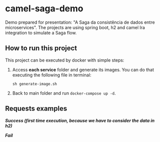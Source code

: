 # camel-saga-demo
Demo prepared for presentation: "A Saga da consistência de dados entre microservices".
The projects are using spring boot, h2 and camel lra integration to simulate a Saga flow.

## How to run this project

This project can be executed by docker with simple steps:

1. Access **each service** folder and generate its images. You can do that executing the following file in terminal:
    ```
    sh generate-image.sh
    ```
2. Back to main folder and run ```docker-compose up -d```.

## Requests examples

***Success (first time execution, because we have to consider the data in h2)***


***Fail***
